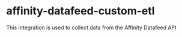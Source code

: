 # affinity-datafeed-custom-etl
This integration is used to collect data from the Affinity Datafeed API
